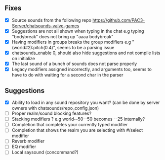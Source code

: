 ## Fixes
- [x] Source sounds from the following repo https://github.com/PAC3-Server/chatsounds-valve-games
- [x] Suggestions are not all shown when typing in the chat e.g typing "bodybreak" does not bring up "aaaa bodybreak"
- [x] Having modifiers in groups breaks the group modifiers e.g "(world#2):pitch(0.4)", seems to be a parsing issue
- [x] chatsounds_enable 0, should also hide suggestions and not compile lists on initialize
- [x] The last sound of a bunch of sounds does not parse properly
- [x] Legacy modifiers assigned incorrectly, and arguments too, seems to have to do with waiting for a second char in the parser

## Suggestions
- [x] Ability to load in any sound repository you want? (can be done by server owners with chatsounds/repo_config.json)
- [ ] Proper realm/sound blocking features?
- [ ] Stacking modifiers ? e.g world--50--50 becomes --25 internally?
- [ ] Completion that completes your currently typed modifier
- [ ] Completion that shows the realm you are selecting with #/select modifier
- [ ] Reverb modifier
- [ ] EQ modifier
- [ ] Local saysound (concommand?)